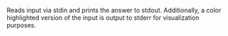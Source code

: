 Reads input via stdin and prints the answer to stdout.
Additionally, a color highlighted version of the input
is output to stderr for visualization purposes.
